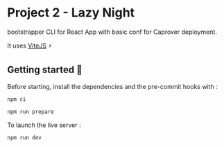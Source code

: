 # Project 2 - Lazy Night

bootstrapper CLI for React App with basic conf for Caprover deployment.

It uses [ViteJS](https://vitejs.dev/) ⚡️

## Getting started :pushpin:

Before starting, install the dependencies and the pre-commit hooks with :

```bash
npm ci

npm run prepare

```

To launch the live server :

```bash
npm run dev

```



